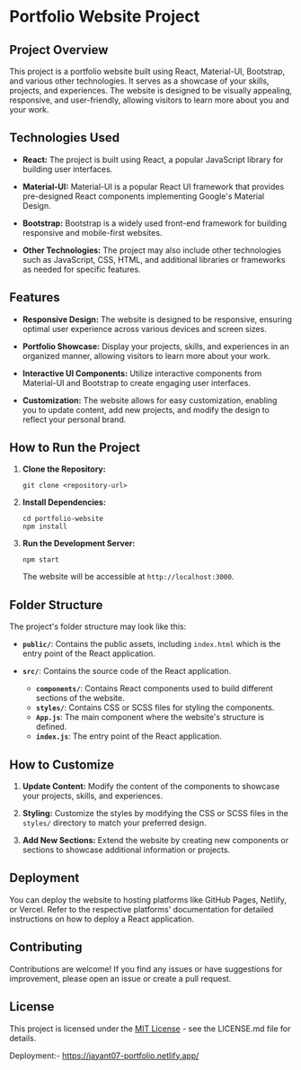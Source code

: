 # Portfolio Website Project

## Project Overview

This project is a portfolio website built using React, Material-UI, Bootstrap, and various other technologies. It serves as a showcase of your skills, projects, and experiences. The website is designed to be visually appealing, responsive, and user-friendly, allowing visitors to learn more about you and your work.

## Technologies Used

- **React:** The project is built using React, a popular JavaScript library for building user interfaces.

- **Material-UI:** Material-UI is a popular React UI framework that provides pre-designed React components implementing Google's Material Design.

- **Bootstrap:** Bootstrap is a widely used front-end framework for building responsive and mobile-first websites.

- **Other Technologies:** The project may also include other technologies such as JavaScript, CSS, HTML, and additional libraries or frameworks as needed for specific features.

## Features

- **Responsive Design:** The website is designed to be responsive, ensuring optimal user experience across various devices and screen sizes.

- **Portfolio Showcase:** Display your projects, skills, and experiences in an organized manner, allowing visitors to learn more about your work.

- **Interactive UI Components:** Utilize interactive components from Material-UI and Bootstrap to create engaging user interfaces.

- **Customization:** The website allows for easy customization, enabling you to update content, add new projects, and modify the design to reflect your personal brand.

## How to Run the Project

1. **Clone the Repository:**
   ```
   git clone <repository-url>
   ```

2. **Install Dependencies:**
   ```
   cd portfolio-website
   npm install
   ```

3. **Run the Development Server:**
   ```
   npm start
   ```

   The website will be accessible at `http://localhost:3000`.

## Folder Structure

The project's folder structure may look like this:

- **`public/`**: Contains the public assets, including `index.html` which is the entry point of the React application.

- **`src/`**: Contains the source code of the React application.
  - **`components/`**: Contains React components used to build different sections of the website.
  - **`styles/`**: Contains CSS or SCSS files for styling the components.
  - **`App.js`**: The main component where the website's structure is defined.
  - **`index.js`**: The entry point of the React application.

## How to Customize

1. **Update Content:** Modify the content of the components to showcase your projects, skills, and experiences.

2. **Styling:** Customize the styles by modifying the CSS or SCSS files in the `styles/` directory to match your preferred design.

3. **Add New Sections:** Extend the website by creating new components or sections to showcase additional information or projects.

## Deployment

You can deploy the website to hosting platforms like GitHub Pages, Netlify, or Vercel. Refer to the respective platforms' documentation for detailed instructions on how to deploy a React application.

## Contributing

Contributions are welcome! If you find any issues or have suggestions for improvement, please open an issue or create a pull request.

## License

This project is licensed under the [MIT License](LICENSE.md) - see the LICENSE.md file for details.

Deployment:- https://jayant07-portfolio.netlify.app/
